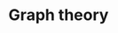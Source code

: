 ---
layout: posts_by_category
categories: graph-theory
title: Graph theory
permalink: /category/graph-theory
---
